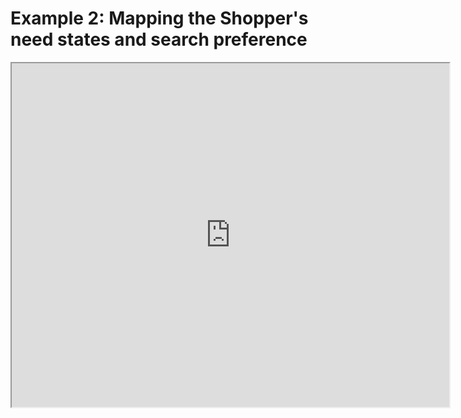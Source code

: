 # Example 2: Mapping the Shopper's need states and search preference

<Bleed full>
<iframe src="https://datastudio.google.com/embed/reporting/82c88781-be35-484e-afd9-6fc7de489dcb/page/6zXD"
     width="700"
     height="550"
     title="Sample dashboard"
   ></iframe>
</Bleed>

